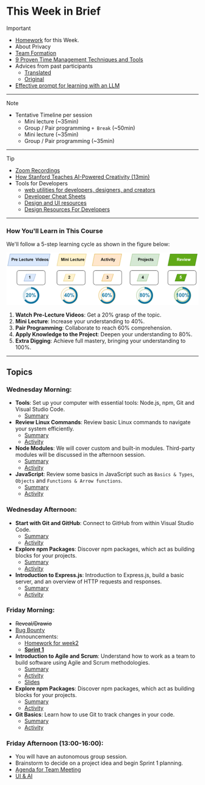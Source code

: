 # This Week in Brief

> [!IMPORTANT]  
> - [Homework](./material/Homework.md) for this Week.
> - About Privacy
> - [Team Formation](./material/teams.md)
> - [9 Proven Time Management Techniques and Tools](https://www.usa.edu/blog/time-management-techniques/)
> - Advices from past participants
>   - [Translated](./material/feedback-translated.md)
>   - [Original](./material/feedback-original.md)
> - [Effective prompt for learning with an LLM](https://gist.github.com/Dowwie/5a66cd8df639e4c98043fc7f507dab9e)

---

> [!NOTE]  
> - Tentative Timeline per session
>   - Mini lecture (~35min)
>   - Group / Pair programming `+ Break` (~50min)
>   - Mini lecture (~35min)
>   - Group / Pair programming (~35min)


----

> [!TIP] 
> - [Zoom Recordings](https://metropoliafi-my.sharepoint.com/:f:/g/personal/samiben_metropolia_fi/Et5CIYwWNCVMnGe4jQWd88QBdGtZRWZV1Qxb_e6XOkbJOQ)
> - [How Stanford Teaches AI-Powered Creativity (13min)](https://youtu.be/wv779vmyPVY?feature=shared&t=185)
> - Tools for Developers
>   - [web utilities for developers, designers, and creators](https://webutils.io/about)
>   - [Developer Cheat Sheets](https://www.devsheets.io/)
>   - [Design and UI resources](https://github.com/bradtraversy/design-resources-for-developers)
>   - [Design Resources For Developers](https://github.com/bradtraversy/design-resources-for-developers)


----

### How You'll Learn in This Course

We'll follow a 5-step learning cycle as shown in the figure below:

![](./material/img/learning-phases.png)

1. **Watch Pre-Lecture Videos**: Get a 20% grasp of the topic.
2. **Mini Lecture**: Increase your understanding to 40%.
3. **Pair Programming**: Collaborate to reach 60% comprehension.
4. **Apply Knowledge to the Project**: Deepen your understanding to 80%.
5. **Extra Digging**: Achieve full mastery, bringing your understanding to 100%.

----
## Topics

### Wednesday Morning:

- **Tools**: Set up your computer with essential tools: Node.js, npm, Git and Visual Studio Code.
  - [Summary](./material/unified-setup.md)
- **Review Linux Commands**: Review basic Linux commands to navigate your system efficiently.
  - [Summary](./material/Linux.md)
  - [Activity](./material/Linux-activity.md)
- **Node Modules**: We will cover custom and built-in modules. Third-party modules will be discussed in the afternoon session.
  - [Summary](./material/node.md)
  - [Activity](./material/node-activity.md)  
- **JavaScript**:  Review some basics in JavaScript such as `Basics & Types`, `Objects` and `Functions & Arrow functions`.
  - [Summary](./material/JS.md)
  - [Activity](./material/JS-activity.md)

### Wednesday Afternoon:

- **Start with Git and GitHub**: Connect to GitHub from within Visual Studio Code.
  - [Summary](./material/github.md)
  - [Activity](./material/github-activity.md)
- **Explore npm Packages**: Discover npm packages, which act as building blocks for your projects.
  - [Summary](./material/npm.md)
  - [Activity](./material/npm-activity.md)
- **Introduction to Express.js**: Introduction to Express.js, build a basic server, and an overview of HTTP requests and responses.
  - [Summary](./material/express.md)
  - [Activity](./material/express-activity.md)
  

### Friday Morning: 

- ~~Reveal/Drawio~~
- [Bug Bounty](./material/bug-bounty.md)
- Announcements:
  - [Homework for week2](https://github.com/tx00-web-en/Learning-Material-And-Tasks/blob/week2/material/Homework.md)
  - [**Sprint 1**](https://github.com/tx00-web-en/Project/)
- **Introduction to Agile and Scrum**: Understand how to work as a team to build software using Agile and Scrum methodologies.
  - [Summary](./material/scrum.md)
  - [Activity](./material/scrum-activity.md)
  - [Slides](./material/scrum.pdf)
- **Explore npm Packages**: Discover npm packages, which act as building blocks for your projects.
  - [Summary](./material/npm.md)
  - [Activity](./material/npm-activity.md)  
- **Git Basics**: Learn how to use Git to track changes in your code.
  - [Summary](./material/github.md)
  - [Activity](./material/github-activity2.md)

### Friday Afternoon (13:00-16:00):

- You will have an autonomous group session.
- Brainstorm to decide on a project idea and begin Sprint 1 planning.
- [Agenda for Team Meeting](./material/group-agenda.md)
- [UI & AI](./material/UI.md)


<!-- 
Metropolia  PRE-INCUBATOR/yrityshautomo
https://turbiini.net/
https://turbiini.net/3149-2/
https://www.linkedin.com/company/turbiini-campus-incubator
-->
<!-- design templates: https://www.phlox.pro/ -->



<!-- 
- [The many, many, many JavaScript runtimes of the last decade](https://buttondown.com/whatever_jamie/archive/the-many-many-many-javascript-runtimes-of-the-last-decade/) 
- [Startup ideas YouTube channel](https://www.youtube.com/@GregIsenberg/videos)
- Pair programming begins in Week 3. You’ll be paired with different classmates to work on projects and benefit from each other’s strengths.
-->



<!-- 

> [!NOTE]  
> Highlights information that users should take into account, even when skimming.

> [!TIP]
> Optional information to help a user be more successful.

> [!IMPORTANT]  
> Crucial information necessary for users to succeed.

> [!WARNING]  
> Critical content demanding immediate user attention due to potential risks.

> [!CAUTION]
> Negative potential consequences of an action. 

-->
